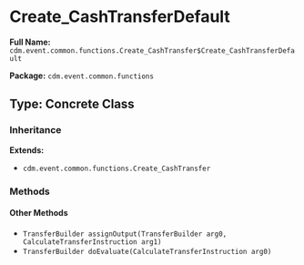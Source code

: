 # Create_CashTransferDefault

**Full Name:** `cdm.event.common.functions.Create_CashTransfer$Create_CashTransferDefault`

**Package:** `cdm.event.common.functions`

## Type: Concrete Class

### Inheritance

**Extends:**
- `cdm.event.common.functions.Create_CashTransfer`

### Methods

#### Other Methods

- `TransferBuilder assignOutput(TransferBuilder arg0, CalculateTransferInstruction arg1)`
- `TransferBuilder doEvaluate(CalculateTransferInstruction arg0)`

